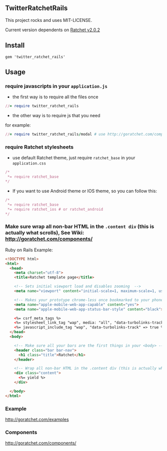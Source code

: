 ## TwitterRatchetRails

This project rocks and uses MIT-LICENSE.

Current version dependents on [Ratchet v2.0.2](http://goratchet.com)

## Install

`gem 'twitter_ratchet_rails'`

## Usage

### require javascripts in your `application.js`

* the first way is to require all the files once

```ruby
//= require twitter_ratchet_rails
```

* the other way is to require js that you need

for example:

```ruby
//= require twitter_ratchet_rails/modal # use http://goratchet.com/components#modals
```

### require Ratchet stylesheets

* use default Ratchet theme, just require `ratchet_base` in your `application.css`

```ruby
/*
 *= require ratchet_base
*/
```

* If you want to use Android theme or IOS theme, so you can follow this:

```ruby
/*
 *= require ratchet_base
 *= require ratchet_ios # or ratchet_android
*/
```

### Make sure wrap all non-bar HTML in the `.content div` (this is actually what scrolls), See Wiki: http://goratchet.com/components/
  Ruby on Rails Example:

```html
<!DOCTYPE html>
<html>
  <head>
    <meta charset="utf-8">
    <title>Ratchet template page</title>

    <!-- Sets initial viewport load and disables zooming  -->
    <meta name="viewport" content="initial-scale=1, maximum-scale=1, user-scalable=no, minimal-ui">

    <!-- Makes your prototype chrome-less once bookmarked to your phone's home screen -->
    <meta name="apple-mobile-web-app-capable" content="yes">
    <meta name="apple-mobile-web-app-status-bar-style" content="black">

    <%= csrf_meta_tags %>
    <%= stylesheet_link_tag "wap", media: "all", "data-turbolinks-track" => true %>
    <%= javascript_include_tag "wap", "data-turbolinks-track" => true %>
  </head>
  <body>

    <!-- Make sure all your bars are the first things in your <body> -->
    <header class="bar bar-nav">
      <h1 class="title">Ratchet</h1>
    </header>

    <!-- Wrap all non-bar HTML in the .content div (this is actually what scrolls) -->
    <div class="content">
      <%= yield %>
    </div>

  </body>
</html>
```

### Example

http://goratchet.com/examples

### Components

http://goratchet.com/components/

